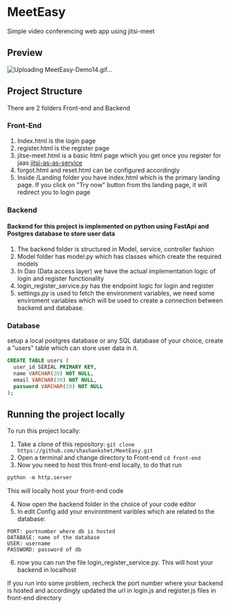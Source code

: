 # MeetEasy
Simple video conferencing web app using jitsi-meet

## Preview
![Uploading MeetEasy-Demo14.gif…]()


## Project Structure

There are 2 folders Front-end and Backend
### Front-End
1. Index.html is the login page
2. register.html is the register page
3. jitse-meet.html is a basic html page which you get once you register for jaas [jitsi-as-as-service](https://jaas.8x8.vc/#/)
4. forgot.html and reset.html can be configured accordingly
5. Inside /Landing folder you have index.html which is the primary landing page. If you click on "Try now" button from ths landing page, it will redirect you to login page

### Backend
#### Backend for this project is implemented on python using FastApi and Postgres database to store user data
1. The backend folder is structured in Model, service, controller fashion
2. Model folder has model.py which has classes which create the required models
3. In Dao (Data access layer) we have the actual implementation logic of login and register functionality
4. login_register_service.py has the endpoint logic for login and register
5. settings.py is used to fetch the environment variables, we need some enviroment variables which will be used to create a connection between backend and database.

### Database 
setup a local postgres database or any SQL database of your choice, create a "users" table which can store user data in it.
```sql
CREATE TABLE users (
  user_id SERIAL PRIMARY KEY,
  name VARCHAR(20) NOT NULL,
  email VARCHAR(30) NOT NULL,
  password VARCHAR(20) NOT NULL
);
```
## Running the project locally

To run this project locally:
1. Take a clone of this repository: ```git clone https://github.com/shashankshet/MeetEasy.git```
2. Open a terminal and change directory to Front-end ```cd front-end```
3. Now you need to host this front-end locally, to do that run
```python
python -m http.server
```
This will locally host your front-end code

4. Now open the backend folder in the choice of your code editor
5. In edit Config add your environtment varibles which are related to the database:
``` HOST: localhost
PORT: portnumber where db is hosted
DATABASE: name of the database
USER: username
PASSWORD: password of db
```
6. now you can run the file login_register_service.py.
This will host your backend in localhost

If you run into some problem, recheck the port number where your backend is hosted and accordingly updated the url in login.js and register.js files in front-end directory

